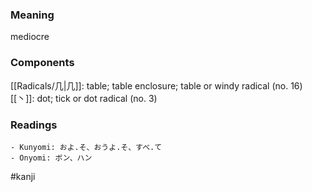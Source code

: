 ### Meaning

mediocre

### Components

[[Radicals/几|几]]: table; table enclosure; table or windy radical (no. 16) [[丶]]: dot; tick or dot radical (no. 3)

### Readings

```
- Kunyomi: およ.そ、おうよ.そ、すべ.て
- Onyomi: ボン、ハン
```

#kanji